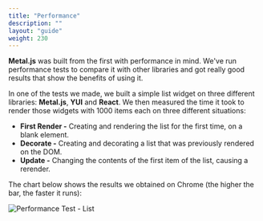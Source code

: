 ```yaml
---
title: "Performance"
description: ""
layout: "guide"
weight: 230
---
```


<article>

**Metal.js** was built from the first with performance in mind. We've run
performance tests to compare it with other libraries and got really good
results that show the benefits of using it.

In one of the tests we made, we built a simple list widget on three different
libraries: **Metal.js**, **YUI** and **React**. We then measured the time it
took to render those widgets with 1000 items each on three different situations:

- **First Render -** Creating and rendering the list for the first time, on a blank element.
- **Decorate -** Creating and decorating a list that was previously rendered on the DOM.
- **Update -** Changing the contents of the first item of the list, causing a rerender.

The chart below shows the results we obtained on Chrome (the higher the bar,
the faster it runs):

![Performance Test - List](../../images/docs/perf.png)

</article>